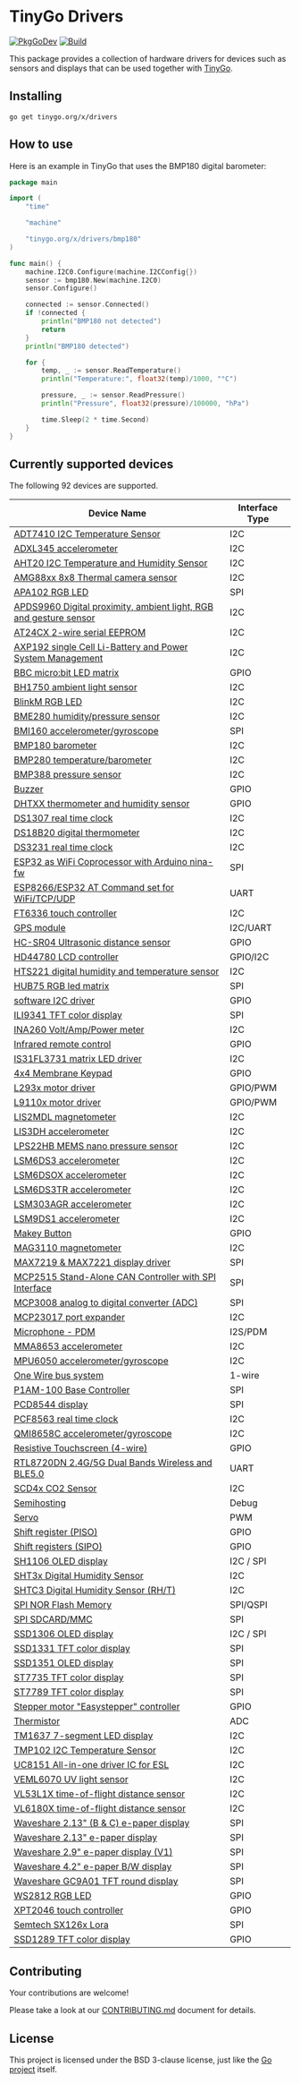 # TinyGo Drivers

[![PkgGoDev](https://pkg.go.dev/badge/tinygo.org/x/drivers)](https://pkg.go.dev/tinygo.org/x/drivers) [![Build](https://github.com/tinygo-org/drivers/actions/workflows/build.yml/badge.svg?branch=dev)](https://github.com/tinygo-org/drivers/actions/workflows/build.yml)


This package provides a collection of hardware drivers for devices such as sensors and displays that can be used together with [TinyGo](https://tinygo.org).

## Installing

```shell
go get tinygo.org/x/drivers
```

## How to use

Here is an example in TinyGo that uses the BMP180 digital barometer:

```go
package main

import (
    "time"

    "machine"

    "tinygo.org/x/drivers/bmp180"
)

func main() {
    machine.I2C0.Configure(machine.I2CConfig{})
    sensor := bmp180.New(machine.I2C0)
    sensor.Configure()

    connected := sensor.Connected()
    if !connected {
        println("BMP180 not detected")
        return
    }
    println("BMP180 detected")

    for {
        temp, _ := sensor.ReadTemperature()
        println("Temperature:", float32(temp)/1000, "°C")

        pressure, _ := sensor.ReadPressure()
        println("Pressure", float32(pressure)/100000, "hPa")

        time.Sleep(2 * time.Second)
    }
}
```

## Currently supported devices

The following 92 devices are supported.

| Device Name                                                                                                                                                                                         | Interface Type |
|-----------------------------------------------------------------------------------------------------------------------------------------------------------------------------------------------------|-------------|
| [ADT7410 I2C Temperature Sensor](https://www.analog.com/media/en/technical-documentation/data-sheets/ADT7410.pdf)                                                                                   | I2C |
| [ADXL345 accelerometer](http://www.analog.com/media/en/technical-documentation/data-sheets/ADXL345.pdf)                                                                                             | I2C |
| [AHT20 I2C Temperature and Humidity Sensor](http://www.aosong.com/userfiles/files/media/AHT20%20%E8%8B%B1%E6%96%87%E7%89%88%E8%AF%B4%E6%98%8E%E4%B9%A6%20A0%2020201222.pdf)                         | I2C |
| [AMG88xx 8x8 Thermal camera sensor](https://cdn-learn.adafruit.com/assets/assets/000/043/261/original/Grid-EYE_SPECIFICATIONS%28Reference%29.pdf)                                                   | I2C |
| [APA102 RGB LED](https://cdn-shop.adafruit.com/product-files/2343/APA102C.pdf)                                                                                                                      | SPI |
| [APDS9960 Digital proximity, ambient light, RGB and gesture sensor](https://cdn.sparkfun.com/assets/learn_tutorials/3/2/1/Avago-APDS-9960-datasheet.pdf)                                            | I2C |
| [AT24CX 2-wire serial EEPROM](https://www.openimpulse.com/blog/wp-content/uploads/wpsc/downloadables/24C32-Datasheet.pdf)                                                                           | I2C |
| [AXP192 single Cell Li-Battery and Power System Management](https://github.com/m5stack/M5-Schematic/blob/master/Core/AXP192%20Datasheet_v1.1_en_draft_2211.pdf)                                     | I2C |
| [BBC micro:bit LED matrix](https://github.com/bbcmicrobit/hardware/blob/master/SCH_BBC-Microbit_V1.3B.pdf)                                                                                          | GPIO |
| [BH1750 ambient light sensor](https://www.mouser.com/ds/2/348/bh1750fvi-e-186247.pdf)                                                                                                               | I2C |
| [BlinkM RGB LED](http://thingm.com/fileadmin/thingm/downloads/BlinkM_datasheet.pdf)                                                                                                                 | I2C |
| [BME280 humidity/pressure sensor](https://cdn-shop.adafruit.com/datasheets/BST-BME280_DS001-10.pdf)                                                                                                 | I2C |
| [BMI160 accelerometer/gyroscope](https://www.bosch-sensortec.com/media/boschsensortec/downloads/datasheets/bst-bmi160-ds000.pdf)                                                                    | SPI |
| [BMP180 barometer](https://cdn-shop.adafruit.com/datasheets/BST-BMP180-DS000-09.pdf)                                                                                                                | I2C |
| [BMP280 temperature/barometer](https://www.bosch-sensortec.com/media/boschsensortec/downloads/datasheets/bst-bmp280-ds001.pdf)                                                                      | I2C |
| [BMP388 pressure sensor](https://www.bosch-sensortec.com/media/boschsensortec/downloads/datasheets/bst-bmp388-ds001.pdf)                                                                            | I2C |
| [Buzzer](https://en.wikipedia.org/wiki/Buzzer#Piezoelectric)                                                                                                                                        | GPIO |
| [DHTXX thermometer and humidity sensor](https://cdn-shop.adafruit.com/datasheets/Digital+humidity+and+temperature+sensor+AM2302.pdf)                                                                | GPIO |
| [DS1307 real time clock](https://datasheets.maximintegrated.com/en/ds/DS1307.pdf)                                                                                                                   | I2C |
| [DS18B20 digital thermometer](https://datasheets.maximintegrated.com/en/ds/DS1307.pdf)                                                                                               | I2C |
| [DS3231 real time clock](https://datasheets.maximintegrated.com/en/ds/DS3231.pdf)                                                                                                                   | I2C |
| [ESP32 as WiFi Coprocessor with Arduino nina-fw](https://github.com/arduino/nina-fw)                                                                                                                | SPI |
| [ESP8266/ESP32 AT Command set for WiFi/TCP/UDP](https://github.com/espressif/esp32-at)                                                                                                              | UART |
| [FT6336 touch controller](https://focuslcds.com/content/FT6236.pdf)                                                                                                                                 | I2C |
| [GPS module](https://www.u-blox.com/en/product/neo-6-series)                                                                                                                                        | I2C/UART |
| [HC-SR04 Ultrasonic distance sensor](https://cdn.sparkfun.com/datasheets/Sensors/Proximity/HCSR04.pdf)                                                                                              | GPIO |
| [HD44780 LCD controller](https://www.sparkfun.com/datasheets/LCD/HD44780.pdf)                                                                                                                       | GPIO/I2C |
| [HTS221 digital humidity and temperature sensor](https://www.st.com/resource/en/datasheet/hts221.pdf)                                                                                               | I2C |
| [HUB75 RGB led matrix](https://cdn-learn.adafruit.com/downloads/pdf/32x16-32x32-rgb-led-matrix.pdf)                                                                                                 | SPI |
| [software I2C driver](https://www.ti.com/lit/an/slva704/slva704.pdf)                                                                                                                                | GPIO |
| [ILI9341 TFT color display](https://cdn-shop.adafruit.com/datasheets/ILI9341.pdf)                                                                                                                   | SPI |
| [INA260 Volt/Amp/Power meter](https://www.ti.com/lit/ds/symlink/ina260.pdf)                                                                                                                         | I2C |
| [Infrared remote control](https://en.wikipedia.org/wiki/Consumer_IR)                                                                                                                                | GPIO |
| [IS31FL3731 matrix LED driver](https://www.lumissil.com/assets/pdf/core/IS31FL3731_DS.pdf)                                                                                                          | I2C |
| [4x4 Membrane Keypad](https://cdn.sparkfun.com/assets/f/f/a/5/0/DS-16038.pdf)                                                                                                                       | GPIO |
| [L293x motor driver](https://www.ti.com/lit/ds/symlink/l293d.pdf)                                                                                                                                   | GPIO/PWM |
| [L9110x motor driver](https://www.elecrow.com/download/datasheet-l9110.pdf)                                                                                                                         | GPIO/PWM |
| [LIS2MDL magnetometer](https://www.st.com/resource/en/datasheet/lis2mdl.pdf)                                                                                                                        | I2C |
| [LIS3DH accelerometer](https://www.st.com/resource/en/datasheet/lis3dh.pdf)                                                                                                                         | I2C |
| [LPS22HB MEMS nano pressure sensor](https://www.st.com/resource/en/datasheet/dm00140895.pdf)                                                                                                        | I2C |
| [LSM6DS3 accelerometer](https://www.st.com/resource/en/datasheet/lsm6ds3.pdf)                                                                                                                       | I2C |
| [LSM6DSOX accelerometer](https://www.st.com/resource/en/datasheet/lsm6dsox.pdf)                                                                                                                     | I2C |
| [LSM6DS3TR accelerometer](https://www.st.com/resource/en/datasheet/lsm6ds3tr.pdf)                                                                                                                   | I2C |
| [LSM303AGR accelerometer](https://www.st.com/resource/en/datasheet/lsm303agr.pdf)                                                                                                                   | I2C |
| [LSM9DS1 accelerometer](https://www.st.com/resource/en/datasheet/lsm9ds1.pdf)                                                                                                                       | I2C |
| [Makey Button](https://makeymakey.com/)                                                                                                                                                             | GPIO |
| [MAG3110 magnetometer](https://www.nxp.com/docs/en/data-sheet/MAG3110.pdf)                                                                                                                          | I2C |
| [MAX7219 & MAX7221 display driver](https://datasheets.maximintegrated.com/en/ds/MAX7219-MAX7221.pdf)                                                                                                | SPI |
| [MCP2515 Stand-Alone CAN Controller with SPI Interface](https://ww1.microchip.com/downloads/en/DeviceDoc/MCP2515-Family-Data-Sheet-DS20001801K.pdf)                                                 | SPI |
| [MCP3008 analog to digital converter (ADC)](http://ww1.microchip.com/downloads/en/DeviceDoc/21295d.pdf)                                                                                             | SPI |
| [MCP23017 port expander](https://ww1.microchip.com/downloads/en/DeviceDoc/20001952C.pdf)                                                                                                            | I2C |
| [Microphone - PDM](https://cdn-learn.adafruit.com/assets/assets/000/049/977/original/MP34DT01-M.pdf)                                                                                                | I2S/PDM |
| [MMA8653 accelerometer](https://www.nxp.com/docs/en/data-sheet/MMA8653FC.pdf)                                                                                                                       | I2C |
| [MPU6050 accelerometer/gyroscope](https://store.invensense.com/datasheets/invensense/MPU-6050_DataSheet_V3%204.pdf)                                                                                 | I2C |
| [One Wire bus system](https://en.wikipedia.org/wiki/1-Wire)                                                                                                                                         | 1-wire      |
| [P1AM-100 Base Controller](https://facts-engineering.github.io/modules/P1AM-100/P1AM-100.html)                                                                                                      | SPI |
| [PCD8544 display](http://eia.udg.edu/~forest/PCD8544_1.pdf)                                                                                                                                         | SPI |
| [PCF8563 real time clock](https://www.nxp.com/docs/en/data-sheet/PCF8563.pdf)                                                                                                                       | I2C |
| [QMI8658C accelerometer/gyroscope](https://www.qstcorp.com/upload/pdf/202202/%EF%BC%88%E5%B7%B2%E4%BC%A0%EF%BC%89QMI8658C%20datasheet%20rev%200.9.pdf)                                              | I2C |
| [Resistive Touchscreen (4-wire)](http://ww1.microchip.com/downloads/en/Appnotes/doc8091.pdf)                                                                                                        | GPIO |
| [RTL8720DN 2.4G/5G Dual Bands Wireless and BLE5.0](https://www.seeedstudio.com/Realtek8720DN-2-4G-5G-Dual-Bands-Wireless-and-BLE5-0-Combo-Module-p-4442.html)                                       | UART |
| [SCD4x CO2 Sensor](https://sensirion.com/media/documents/C4B87CE6/627C2DCD/CD_DS_SCD40_SCD41_Datasheet_D1.pdf)                                                                                      | I2C |
| [Semihosting](https://wiki.segger.com/Semihosting)                                                                                                                                                  | Debug |
| [Servo](https://learn.sparkfun.com/tutorials/hobby-servo-tutorial/all)                                                                                                                              | PWM |
| [Shift register (PISO)](https://en.wikipedia.org/wiki/Shift_register#Parallel-in_serial-out_\(PISO\))                                                                                               | GPIO |
| [Shift registers (SIPO)](https://en.wikipedia.org/wiki/Shift_register#Serial-in_parallel-out_(SIPO))                                                                                                | GPIO |
| [SH1106 OLED display](https://www.velleman.eu/downloads/29/infosheets/sh1106_datasheet.pdf)                                                                                                         | I2C / SPI |
| [SHT3x Digital Humidity Sensor](https://www.sensirion.com/fileadmin/user_upload/customers/sensirion/Dokumente/2_Humidity_Sensors/Datasheets/Sensirion_Humidity_Sensors_SHT3x_Datasheet_digital.pdf) | I2C |
| [SHTC3 Digital Humidity Sensor (RH/T)](https://www.sensirion.com/fileadmin/user_upload/customers/sensirion/Dokumente/2_Humidity_Sensors/Datasheets/Sensirion_Humidity_Sensors_SHTC3_Datasheet.pdf)  | I2C |
| [SPI NOR Flash Memory](https://en.wikipedia.org/wiki/Flash_memory#NOR_flash)                                                                                                                        | SPI/QSPI |
| [SPI SDCARD/MMC](https://en.wikipedia.org/wiki/SD_card)                                                                                                                                             | SPI |
| [SSD1306 OLED display](https://cdn-shop.adafruit.com/datasheets/SSD1306.pdf)                                                                                                                        | I2C / SPI |
| [SSD1331 TFT color display](https://www.crystalfontz.com/controllers/SolomonSystech/SSD1331/381/)                                                                                                   | SPI |
| [SSD1351 OLED display](https://download.mikroe.com/documents/datasheets/ssd1351-revision-1.3.pdf)                                                                                                   | SPI |
| [ST7735 TFT color display](https://www.crystalfontz.com/controllers/Sitronix/ST7735R/319/)                                                                                                          | SPI |
| [ST7789 TFT color display](https://cdn-shop.adafruit.com/product-files/3787/3787_tft_QT154H2201__________20190228182902.pdf)                                                                        | SPI |
| [Stepper motor "Easystepper" controller](https://en.wikipedia.org/wiki/Stepper_motor)                                                                                                               | GPIO |
| [Thermistor](https://www.farnell.com/datasheets/33552.pdf)                                                                                                                                          | ADC |
| [TM1637 7-segment LED display](https://www.mcielectronics.cl/website_MCI/static/documents/Datasheet_TM1637.pdf)                                                                                     | I2C |
| [TMP102 I2C Temperature Sensor](https://download.mikroe.com/documents/datasheets/tmp102-data-sheet.pdf)                                                                                             | I2C |
| [UC8151 All-in-one driver IC for ESL](https://www.buydisplay.com/download/ic/UC8151C.pdf)                                                                                                           | I2C |
| [VEML6070 UV light sensor](https://www.vishay.com/docs/84277/veml6070.pdf)                                                                                                                          | I2C |
| [VL53L1X time-of-flight distance sensor](https://www.st.com/resource/en/datasheet/vl53l1x.pdf)                                                                                                      | I2C |
| [VL6180X time-of-flight distance sensor](https://www.st.com/resource/en/datasheet/vl6180x.pdf)                                                                                                      | I2C |
| [Waveshare 2.13" (B & C) e-paper display](https://www.waveshare.com/w/upload/d/d3/2.13inch-e-paper-b-Specification.pdf)                                                                             | SPI |
| [Waveshare 2.13" e-paper display](https://www.waveshare.com/w/upload/e/e6/2.13inch_e-Paper_Datasheet.pdf)                                                                                           | SPI |
| [Waveshare 2.9" e-paper display (V1)](https://www.waveshare.com/w/upload/e/e6/2.9inch_e-Paper_Datasheet.pdf)                                                                                        | SPI |
| [Waveshare 4.2" e-paper B/W display](https://www.waveshare.com/w/upload/6/6a/4.2inch-e-paper-specification.pdf)                                                                                     | SPI |
| [Waveshare GC9A01 TFT round display](https://www.waveshare.com/w/upload/5/5e/GC9A01A.pdf)                                                                                                           | SPI |
| [WS2812 RGB LED](https://cdn-shop.adafruit.com/datasheets/WS2812.pdf)                                                                                                                               | GPIO |
| [XPT2046 touch controller](http://grobotronics.com/images/datasheets/xpt2046-datasheet.pdf)                                                                                                         | GPIO |
| [Semtech SX126x Lora](https://www.semtech.com/products/wireless-rf/lora-connect/sx1261)                                                                                                             | SPI |
| [SSD1289 TFT color display](http://aitendo3.sakura.ne.jp/aitendo_data/product_img/lcd/tft2/M032C1289TP/3.2-SSD1289.pdf)                                                                             | GPIO |

## Contributing

Your contributions are welcome!

Please take a look at our [CONTRIBUTING.md](./CONTRIBUTING.md) document for details.

## License

This project is licensed under the BSD 3-clause license, just like the [Go project](https://golang.org/LICENSE) itself.
